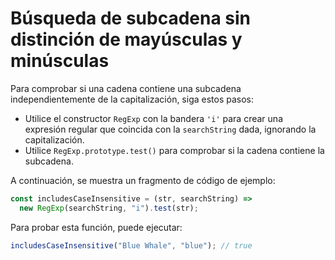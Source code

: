 # Búsqueda de subcadena sin distinción de mayúsculas y minúsculas

Para comprobar si una cadena contiene una subcadena independientemente de la capitalización, siga estos pasos:

- Utilice el constructor `RegExp` con la bandera `'i'` para crear una expresión regular que coincida con la `searchString` dada, ignorando la capitalización.
- Utilice `RegExp.prototype.test()` para comprobar si la cadena contiene la subcadena.

A continuación, se muestra un fragmento de código de ejemplo:

```js
const includesCaseInsensitive = (str, searchString) =>
  new RegExp(searchString, "i").test(str);
```

Para probar esta función, puede ejecutar:

```js
includesCaseInsensitive("Blue Whale", "blue"); // true
```
